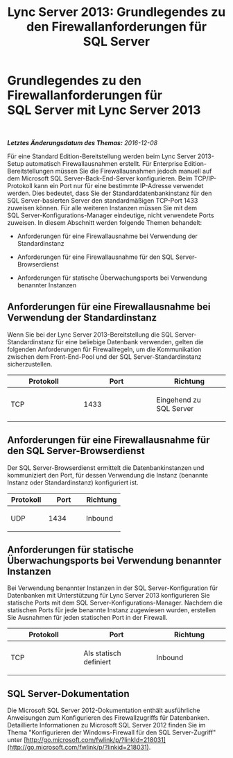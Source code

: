 ﻿---
title: 'Lync Server 2013: Grundlegendes zu den Firewallanforderungen für SQL Server'
TOCTitle: Grundlegendes zu den Firewallanforderungen für SQL Server
ms:assetid: 31d7df2c-589f-465e-be74-cf6767db190d
ms:mtpsurl: https://technet.microsoft.com/de-de/library/Gg425818(v=OCS.15)
ms:contentKeyID: 49293600
ms.date: 12/10/2016
mtps_version: v=OCS.15
ms.translationtype: HT
---

# Grundlegendes zu den Firewallanforderungen für SQL Server mit Lync Server 2013

 

_**Letztes Änderungsdatum des Themas:** 2016-12-08_

Für eine Standard Edition-Bereitstellung werden beim Lync Server 2013-Setup automatisch Firewallausnahmen erstellt. Für Enterprise Edition-Bereitstellungen müssen Sie die Firewallausnahmen jedoch manuell auf dem Microsoft SQL Server-Back-End-Server konfigurieren. Beim TCP/IP-Protokoll kann ein Port nur für eine bestimmte IP-Adresse verwendet werden. Dies bedeutet, dass Sie der Standarddatenbankinstanz für den SQL Server-basierten Server den standardmäßigen TCP-Port 1433 zuweisen können. Für alle weiteren Instanzen müssen Sie mit dem SQL Server-Konfigurations-Manager eindeutige, nicht verwendete Ports zuweisen. In diesem Abschnitt werden folgende Themen behandelt:

  - Anforderungen für eine Firewallausnahme bei Verwendung der Standardinstanz

  - Anforderungen für eine Firewallausnahme für den SQL Server-Browserdienst

  - Anforderungen für statische Überwachungsports bei Verwendung benannter Instanzen

## Anforderungen für eine Firewallausnahme bei Verwendung der Standardinstanz

Wenn Sie bei der Lync Server 2013-Bereitstellung die SQL Server-Standardinstanz für eine beliebige Datenbank verwenden, gelten die folgenden Anforderungen für Firewallregeln, um die Kommunikation zwischen dem Front-End-Pool und der SQL Server-Standardinstanz sicherzustellen.


<table>
<colgroup>
<col style="width: 33%" />
<col style="width: 33%" />
<col style="width: 33%" />
</colgroup>
<thead>
<tr class="header">
<th>Protokoll</th>
<th>Port</th>
<th>Richtung</th>
</tr>
</thead>
<tbody>
<tr class="odd">
<td><p>TCP</p></td>
<td><p>1433</p></td>
<td><p>Eingehend zu SQL Server</p></td>
</tr>
</tbody>
</table>


## Anforderungen für eine Firewallausnahme für den SQL Server-Browserdienst

Der SQL Server-Browserdienst ermittelt die Datenbankinstanzen und kommuniziert den Port, für dessen Verwendung die Instanz (benannte Instanz oder Standardinstanz) konfiguriert ist.


<table>
<colgroup>
<col style="width: 33%" />
<col style="width: 33%" />
<col style="width: 33%" />
</colgroup>
<thead>
<tr class="header">
<th>Protokoll</th>
<th>Port</th>
<th>Richtung</th>
</tr>
</thead>
<tbody>
<tr class="odd">
<td><p>UDP</p></td>
<td><p>1434</p></td>
<td><p>Inbound</p></td>
</tr>
</tbody>
</table>


## Anforderungen für statische Überwachungsports bei Verwendung benannter Instanzen

Bei Verwendung benannter Instanzen in der SQL Server-Konfiguration für Datenbanken mit Unterstützung für Lync Server 2013 konfigurieren Sie statische Ports mit dem SQL Server-Konfigurations-Manager. Nachdem die statischen Ports für jede benannte Instanz zugewiesen wurden, erstellen Sie Ausnahmen für jeden statischen Port in der Firewall.


<table>
<colgroup>
<col style="width: 33%" />
<col style="width: 33%" />
<col style="width: 33%" />
</colgroup>
<thead>
<tr class="header">
<th>Protokoll</th>
<th>Port</th>
<th>Richtung</th>
</tr>
</thead>
<tbody>
<tr class="odd">
<td><p>TCP</p></td>
<td><p>Als statisch definiert</p></td>
<td><p>Inbound</p></td>
</tr>
</tbody>
</table>


## SQL Server-Dokumentation

Die Microsoft SQL Server 2012-Dokumentation enthält ausführliche Anweisungen zum Konfigurieren des Firewallzugriffs für Datenbanken. Detaillierte Informationen zu Microsoft SQL Server 2012 finden Sie im Thema "Konfigurieren der Windows-Firewall für den SQL Server-Zugriff" unter [http://go.microsoft.com/fwlink/p/?linkId=218031](http://go.microsoft.com/fwlink/p/?linkid=218031).


